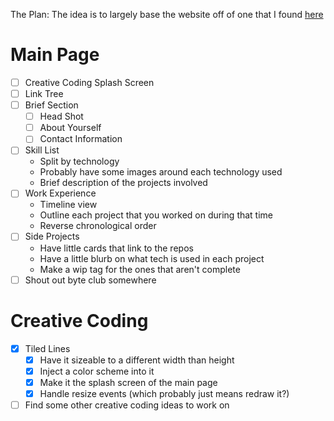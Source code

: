 The Plan:
The idea is to largely base the website off of one that I found
[here](https://jekyll-theme-minimal-resume.netlify.app/)

# Main Page

- [ ] Creative Coding Splash Screen
- [ ] Link Tree
- [ ] Brief Section
    - [ ] Head Shot
    - [ ] About Yourself
    - [ ] Contact Information
- [ ] Skill List
    - Split by technology
    - Probably have some images around each technology used
    - Brief description of the projects involved
- [ ] Work Experience
    - Timeline view
    - Outline each project that you worked on during that time
    - Reverse chronological order
- [ ] Side Projects
    - Have little cards that link to the repos
    - Have a little blurb on what tech is used in each project
    - Make a wip tag for the ones that aren't complete
- [ ] Shout out byte club somewhere

# Creative Coding

- [x] Tiled Lines
    - [x] Have it sizeable to a different width than height
    - [x] Inject a color scheme into it
    - [x] Make it the splash screen of the main page
    - [x] Handle resize events (which probably just means redraw it?)
- [ ] Find some other creative coding ideas to work on
